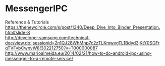 MessengerIPC
============
Reference & Tutorials<br/>
https://thenewcircle.com/s/post/1340/Deep_Dive_Into_Binder_Presentation.htm#slide-8<br/>
http://developer.samsung.com/technical-doc/view.do;jsessionid=2n1QJ28WhMnp7c2zTLKmwvgTL1Bdyd3jKtY0SGFrqTVFvbCwnvW8!302212750?v=T000000087<br/>
http://www.marioalmeida.eu/2014/02/21/how-to-do-android-ipc-using-messenger-to-a-remote-service/
